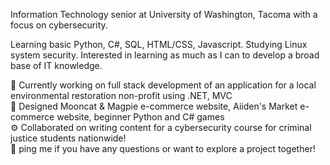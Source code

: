 Information Technology senior at University of Washington, Tacoma with a focus on cybersecurity.

Learning basic Python, C#, SQL, HTML/CSS, Javascript. Studying Linux system security.
Interested in learning as much as I can to develop a broad base of IT knowledge.

💪 Currently working on full stack development of an application for a local environmental restoration non-profit using .NET, MVC <br>
💅 Designed Mooncat & Magpie e-commerce website, Aiiden's Market e-commerce website, beginner Python and C# games<br>
⚙️ Collaborated on writing content for a cybersecurity course for criminal justice students nationwide!<br>
💬 ping me if you have any questions or want to explore a project together!<br>
